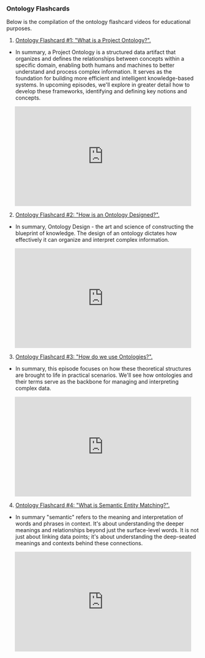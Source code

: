 ### **Ontology Flashcards**

Below is the compilation of the ontology flashcard videos for educational purposes.

1. [Ontology Flashcard #1: "What is a Project Ontology?".](https://youtu.be/5Lj76uJwL3c?si=LdcZzCKqeY3mKkrW)

- In summary, a Project Ontology is a structured data artifact that organizes and defines the relationships between concepts within a specific domain, enabling both humans and machines to better understand and process complex information. It serves as the foundation for building more efficient and intelligent knowledge-based systems. In upcoming episodes, we'll explore in greater detail how to develop these frameworks, identifying and defining key notions and concepts.

<div style="text-align: center;">
  <iframe width="461" height="260" 
          src="https://www.youtube.com/embed/5Lj76uJwL3c" 
          title="Ontology Flashcard #1: What is a Project Ontology?" 
          frameborder="0" 
          allow="accelerometer; autoplay; clipboard-write; encrypted-media; gyroscope; picture-in-picture; web-share" 
          referrerpolicy="strict-origin-when-cross-origin" 
          allowfullscreen>
  </iframe>
</div>

2. [Ontology Flashcard #2: "How is an Ontology Designed?".](https://youtu.be/pcAGVno_kYA?si=tqhHwV0RDs_aJkXw)

- In summary, Ontology Design - the art and science of constructing the blueprint of knowledge. The design of an ontology dictates how effectively it can organize and interpret complex information.

<div style="text-align: center;">
  <iframe width="461" height="260" 
          src="https://www.youtube.com/embed/pcAGVno_kYA" 
          title="Ontology Flashcard #1: What is a Project Ontology?" 
          frameborder="0" 
          allow="accelerometer; autoplay; clipboard-write; encrypted-media; gyroscope; picture-in-picture; web-share" 
          referrerpolicy="strict-origin-when-cross-origin" 
          allowfullscreen>
  </iframe>
</div>

3. [Ontology Flashcard #3: "How do we use Ontologies?".](https://youtu.be/mmbdmo_GG48?si=27dzvWwxwp1cgiqY)

- In summary, this episode focuses on how these theoretical structures are brought to life in practical scenarios. We'll see how ontologies and their terms serve as the backbone for managing and interpreting complex data.

<div style="text-align: center;">
  <iframe width="461" height="260" 
          src="https://www.youtube.com/embed/mmbdmo_GG48" 
          title="Ontology Flashcard #1: What is a Project Ontology?" 
          frameborder="0" 
          allow="accelerometer; autoplay; clipboard-write; encrypted-media; gyroscope; picture-in-picture; web-share" 
          referrerpolicy="strict-origin-when-cross-origin" 
          allowfullscreen>
  </iframe>
</div>

4. [Ontology Flashcard #4: "What is Semantic Entity Matching?".](https://youtu.be/ahgAFEyymBw?si=pUh8UDkn3ar9GXcK)

- In summary "semantic" refers to the meaning and interpretation of words and phrases in context. It's about understanding the deeper meanings and relationships beyond just the surface-level words. It is not just about linking data points; it's about understanding the deep-seated meanings and contexts behind these connections.

<div style="text-align: center;">
  <iframe width="461" height="260" 
          src="https://www.youtube.com/embed/ahgAFEyymBw" 
          title="Ontology Flashcard #1: What is a Project Ontology?" 
          frameborder="0" 
          allow="accelerometer; autoplay; clipboard-write; encrypted-media; gyroscope; picture-in-picture; web-share" 
          referrerpolicy="strict-origin-when-cross-origin" 
          allowfullscreen>
  </iframe>
</div>
